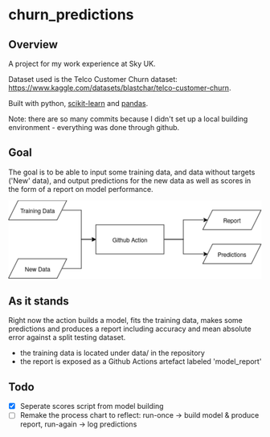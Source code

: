 # churn_predictions

## Overview
A project for my work experience at Sky UK.

Dataset used is the Telco Customer Churn dataset:
https://www.kaggle.com/datasets/blastchar/telco-customer-churn.

Built with python, [scikit-learn](https://scikit-learn.org/stable/index.html) and [pandas](https://pandas.pydata.org/).

Note: there are so many commits because I didn't set up a local building environment - everything was done through github.

## Goal
The goal is to be able to input some training data, and data without targets ('New' data), and output predictions for the new data as well as scores in the form of a report on model performance.

![Process](process.png)

## As it stands
Right now the action builds a model, fits the training data, makes some predictions and produces a report including accuracy and mean absolute error against a split testing dataset.

- the training data is located under data/ in the repository 
- the report is exposed as a Github Actions artefact labeled 'model_report'

## Todo
- [X] Seperate scores script from model building
- [ ] Remake the process chart to reflect: run-once -> build model & produce report, run-again -> log predictions
